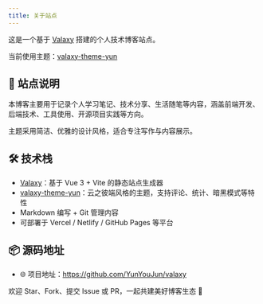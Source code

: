 ```yaml
---
title: 关于站点
---
```



这是一个基于 [Valaxy](https://github.com/YunYouJun/valaxy ) 搭建的个人技术博客站点。

当前使用主题：[valaxy-theme-yun](https://github.com/YunYouJun/valaxy/blob/main/packages/valaxy-theme-yun/ )

## 🧩 站点说明

本博客主要用于记录个人学习笔记、技术分享、生活随笔等内容，涵盖前端开发、后端技术、工具使用、开源项目实践等方向。

主题采用简洁、优雅的设计风格，适合专注写作与内容展示。

## 🛠 技术栈

- [Valaxy](https://github.com/YunYouJun/valaxy )：基于 Vue 3 + Vite 的静态站点生成器
- [valaxy-theme-yun](https://github.com/YunYouJun/valaxy/blob/main/packages/valaxy-theme-yun/ )：云之彼端风格的主题，支持评论、统计、暗黑模式等特性
- Markdown 编写 + Git 管理内容
- 可部署于 Vercel / Netlify / GitHub Pages 等平台

## 📦 源码地址

- 🌐 项目地址：[https://github.com/YunYouJun/valaxy ](https://github.com/YunYouJun/valaxy )


欢迎 Star、Fork、提交 Issue 或 PR，一起共建美好博客生态 🌟
